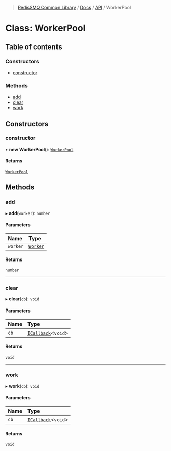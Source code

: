 >[RedisSMQ Common Library](../../../README.md) / [Docs](../../README.md) / [API](../README.md) / WorkerPool

# Class: WorkerPool

## Table of contents

### Constructors

- [constructor](../classes/WorkerPool.md#constructor)

### Methods

- [add](../classes/WorkerPool.md#add)
- [clear](../classes/WorkerPool.md#clear)
- [work](../classes/WorkerPool.md#work)

## Constructors

### constructor

• **new WorkerPool**(): [`WorkerPool`](../classes/WorkerPool.md)

#### Returns

[`WorkerPool`](../classes/WorkerPool.md)

## Methods

### add

▸ **add**(`worker`): `number`

#### Parameters

| Name | Type |
| :------ | :------ |
| `worker` | [`Worker`](../classes/Worker.md) |

#### Returns

`number`

___

### clear

▸ **clear**(`cb`): `void`

#### Parameters

| Name | Type |
| :------ | :------ |
| `cb` | [`ICallback`](../interfaces/ICallback.md)<`void`> |

#### Returns

`void`

___

### work

▸ **work**(`cb`): `void`

#### Parameters

| Name | Type |
| :------ | :------ |
| `cb` | [`ICallback`](../interfaces/ICallback.md)<`void`> |

#### Returns

`void`
